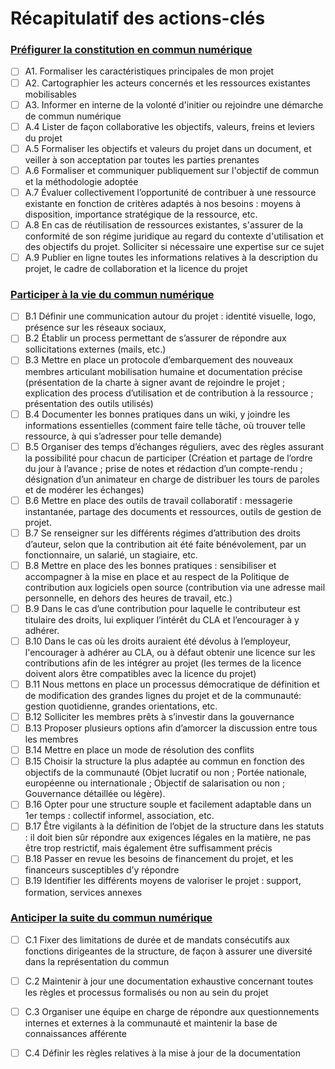# Récapitulatif des actions-clés

### [Préfigurer la constitution en commun numérique](recommandations-1-preparer-la-constitution-en-commun-numerique/)

* [ ] A1. Formaliser les caractéristiques principales de mon projet
* [ ] A2. Cartographier les acteurs concernés et les ressources existantes mobilisables
* [ ] A3. Informer en interne de la volonté d'initier ou rejoindre une démarche de commun numérique
* [ ] A.4 Lister de façon collaborative les objectifs, valeurs, freins et leviers du projet
* [ ] A.5 Formaliser les objectifs et valeurs du projet dans un document, et veiller à son acceptation par toutes les parties prenantes
* [ ] A.6 Formaliser et communiquer publiquement sur l'objectif de commun et la méthodologie adoptée
* [ ] A.7 Évaluer collectivement l’opportunité de contribuer à une ressource existante en fonction de critères adaptés à nos besoins : moyens à disposition, importance stratégique de la ressource, etc.
* [ ] A.8 En cas de réutilisation de ressources existantes, s'assurer de la conformité de son régime juridique au regard du contexte d'utilisation et des objectifs du projet. Solliciter si nécessaire une expertise sur ce sujet
* [ ] A.9 Publier en ligne toutes les informations relatives à la description du projet, le cadre de collaboration et la licence du projet

### [Participer à la vie du commun numérique](recommandations-2-participer-a-la-vie-du-commun-numerique/)

* [ ] B.1 Définir une communication autour du projet : identité visuelle, logo, présence sur les réseaux sociaux,
* [ ] B.2 Établir un process permettant de s’assurer de répondre aux sollicitations externes \(mails, etc.\)
* [ ] B.3 Mettre en place un protocole d’embarquement des nouveaux membres articulant mobilisation humaine et documentation précise \(présentation de la charte à signer avant de rejoindre le projet ; explication des process d’utilisation et de contribution à la ressource ; présentation des outils utilisés\)
* [ ] B.4 Documenter les bonnes pratiques dans un wiki, y joindre les informations essentielles \(comment faire telle tâche, où trouver telle ressource, à qui s’adresser pour telle demande\)
* [ ] B.5 Organiser des temps d’échanges réguliers, avec des règles assurant la possibilité pour chacun de participer \(Création et partage de l’ordre du jour à l’avance ; prise de notes et rédaction d’un compte-rendu ; désignation d’un animateur en charge de distribuer les tours de paroles et de modérer les échanges\)
* [ ] B.6 Mettre en place des outils de travail collaboratif : messagerie instantanée, partage des documents et ressources, outils de gestion de projet.
* [ ] B.7 Se renseigner sur les différents régimes d’attribution des droits d’auteur, selon que la contribution ait été faite bénévolement, par un fonctionnaire, un salarié, un stagiaire, etc.
* [ ] B.8 Mettre en place des les bonnes pratiques : sensibiliser et accompagner à la mise en place et au respect de la Politique de contribution aux logiciels open source \(contribution via une adresse mail personnelle, en dehors des heures de travail, etc.\)
* [ ] B.9 Dans le cas d’une contribution pour laquelle le contributeur est titulaire des droits, lui expliquer l’intérêt du CLA et l’encourager à y adhérer.
* [ ] B.10 Dans le cas où les droits auraient été dévolus à l’employeur, l'encourager à adhérer au CLA, ou à défaut obtenir une licence sur les contributions afin de les intégrer au projet \(les termes de la licence doivent alors être compatibles avec la licence du projet\)
* [ ] B.11 Nous mettons en place un processus démocratique de définition et de modification des grandes lignes du projet et de la communauté: gestion quotidienne, grandes orientations, etc.
* [ ] B.12 Solliciter les membres prêts à s’investir dans la gouvernance
* [ ] B.13 Proposer plusieurs options afin d’amorcer la discussion entre tous les membres
* [ ] B.14 Mettre en place un mode de résolution des conflits
* [ ] B.15 Choisir la structure la plus adaptée au commun en fonction des objectifs de la communauté \(Objet lucratif ou non ; Portée nationale, européenne ou internationale ; Objectif de salarisation ou non ; Gouvernance détaillée ou légère\).
* [ ] B.16 Opter pour une structure souple et facilement adaptable dans un 1er temps : collectif informel, association, etc.
* [ ] B.17 Être vigilants à la définition de l’objet de la structure dans les statuts : il doit bien sûr répondre aux exigences légales en la matière, ne pas être trop restrictif, mais également être suffisamment précis
* [ ] B.18 Passer en revue les besoins de financement du projet, et les financeurs susceptibles d’y répondre
* [ ] B.19 Identifier les différents moyens de valoriser le projet : support, formation, services annexes

### [Anticiper la suite du commun numérique](recommandations-3-anticiper-la-suite-du-commun-numerique/)

* [ ] C.1 Fixer des limitations de durée et de mandats consécutifs aux fonctions dirigeantes de la structure, de façon à assurer une diversité dans la représentation du commun
* [ ] C.2 Maintenir à jour une documentation exhaustive concernant toutes les règles et processus formalisés ou non au sein du projet 
* [ ] C.3 Organiser une équipe en charge de répondre aux questionnements internes et externes à la communauté et maintenir la base de connaissances afférente 
* [ ] C.4 Définir les règles relatives à la mise à jour de la documentation

